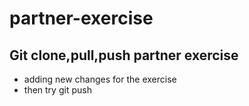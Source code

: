 # partner-exercise
## Git clone,pull,push partner exercise
- adding new changes for the exercise
- then try git push